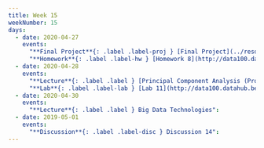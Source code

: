 ```yaml
---
title: Week 15
weekNumber: 15
days:
  - date: 2020-04-27
    events:
      "**Final Project**{: .label .label-proj } [Final Project](../resources/assets/final_proj/final_proj_spec.pdf) (due May 13) ([datasets](../resources/assets/final_proj/final_proj_data.zip))":
      "**Homework**{: .label .label-hw } [Homework 8](http://data100.datahub.berkeley.edu/hub/user-redirect/git-sync?repo=https://github.com/DS-100/sp20&subPath=hw/hw8/) (due May 4)":
  - date: 2020-04-28
    events:
      "**Lecture**{: .label .label } [Principal Component Analysis (Prof. Hug's Excellent Lecture)](https://docs.google.com/presentation/d/1ZpeEMuI-obakVM-ntZniyyVZu_2g3ve_izA5-zso05c/edit?usp=sharing)([webcast](https://www.youtube.com/watch?v=NanKILF8FB8)) ([code](https://data100.datahub.berkeley.edu/hub/login?next=%2Fhub%2Fuser-redirect%2Fgit-sync%3Frepo%3Dhttps%3A%2F%2Fgithub.com%2FDS-100%2Ffa19-public-archive%26subPath%3Dlecture%2Flec11.zip))":
      "**Lab**{: .label .label-lab } [Lab 11](http://data100.datahub.berkeley.edu/hub/user-redirect/git-sync?repo=https://github.com/DS-100/sp20&subPath=lab/lab11/) (due May 4)":
  - date: 2020-04-30
    events:
      "**Lecture**{: .label .label } Big Data Technologies":
  - date: 2019-05-01
    events:
      "**Discussion**{: .label .label-disc } Discussion 14":
---
```

